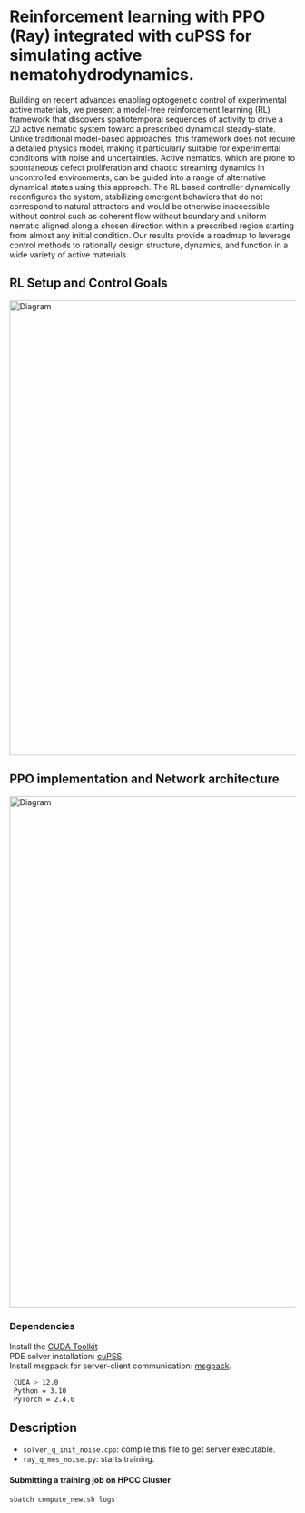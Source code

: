 # Reinforcement learning with PPO (Ray) integrated with cuPSS for simulating active nematohydrodynamics.

Building on recent advances enabling optogenetic control of experimental active materials, we present a model-free reinforcement learning (RL) framework that discovers spatiotemporal sequences of activity to drive a 2D active nematic system toward a prescribed dynamical steady-state. Unlike traditional model-based approaches, this framework does not require a detailed physics model, making it particularly suitable for experimental conditions with noise and uncertainties. Active nematics, which are prone to spontaneous defect proliferation and chaotic streaming dynamics in uncontrolled environments, can be guided into a range of alternative dynamical states using this approach. The RL based controller dynamically reconfigures the system, stabilizing emergent behaviors that do not correspond to natural attractors and would be otherwise inaccessible without control such as coherent flow without boundary and uniform nematic aligned along a chosen direction within a prescribed region starting from almost any initial condition. Our results provide a roadmap to leverage control methods to rationally design structure, dynamics, and function in a wide variety of active materials.

## RL Setup and Control Goals
<img src="https://github.com/ghoshsap/deep_rl_cupss/blob/main/images/rl_fig1.001.png" alt="Diagram" width="800" />

## PPO implementation and Network architecture
<img src="https://github.com/ghoshsap/deep_rl_cupss/blob/main/images/ppo_flow_chart_2.001.png" alt="Diagram" width="900" />

### Dependencies 

Install the [CUDA Toolkit](https://developer.nvidia.com/cuda-toolkit) <br>
PDE solver installation: [cuPSS](https://github.com/fcaballerop/cuPSS). <br>
Install msgpack for server-client communication: [msgpack](https://github.com/msgpack/msgpack-c/tree/cpp_master).
```bash
 CUDA > 12.0
 Python = 3.10
 PyTorch = 2.4.0
```

## Description 

- `solver_q_init_noise.cpp`: compile this file to get server executable.
- `ray_q_mes_noise.py`: starts training. 


#### Submitting a training job on HPCC Cluster

```bash
sbatch compute_new.sh logs
```

